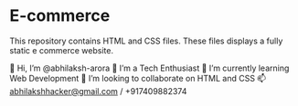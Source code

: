 # E-commerce
This repository contains HTML and CSS files. These files displays a fully static e commerce website.

👋 Hi, I’m @abhilaksh-arora
👀 I’m a Tech Enthusiast
🌱 I’m currently learning Web Development
💞️ I’m looking to collaborate on HTML and CSS
📫 abhilakshhacker@gmail.com / +917409882374
